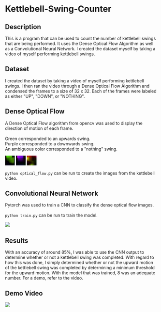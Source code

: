 # Kettlebell-Swing-Counter

## Description
This is a program that can be used to count the number of kettlebell swings that are being performed. It uses the Dense Optical Flow Algorithm as well as a Convolutional Neural Network. I created the dataset myself by taking a video of myself performing kettlebell swings.

## Dataset
I created the dataset by taking a video of myself performing kettlebell swings. I then ran the video through a Dense Optical Flow Algorithm and condensed the frames to a size of 32 x 32. Each of the frames were labeled as either "UP", "DOWN", or "NOTHING".

## Dense Optical Flow
 A Dense Optical Flow algorithm from opencv was used to display the direction of motion of each frame.
 <br>
 <br>
 Green corresponded to an upwards swing.
 <br>
 Purple corresponded to a downwards swing.
 <br>
 An ambiguous color corresponded to a "nothing" swing.
 
 ![](analysis/up.jpg)
 ![](analysis/down.jpg)
 ![](analysis/nothing.jpg)
 
 ```python optical_flow.py``` can be run to create the images from the kettlebell video.
 
 ## Convolutional Neural Network
 Pytorch was used to train a CNN to classify the dense optical flow images.
 <br>
 <br>
 ```python train.py``` can be run to train the model.
 
 ![](analysis/test_losses_accuracies.png)
 
 ## Results
 With an accuracy of around 85%, I was able to use the CNN output to determine whether or not a kettlebell swing was completed. With regard to how this was done, I simply determined whether or not the upward motion of the kettlebell swing was completed by determining a minimum threshold for the upward motion. With the model that was trained, 8 was an adequate number. For a demo, refer to the video.
 
 ## Demo Video
 
 [![](https://img.youtube.com/vi/X_aL2QOQwiw/0.jpg)](https://youtu.be/X_aL2QOQwiw "Video Explanation")
 
